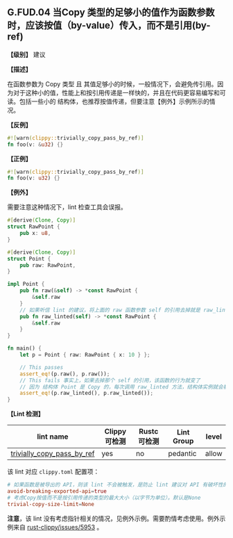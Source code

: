 ## G.FUD.04   当Copy 类型的足够小的值作为函数参数时，应该按值（by-value）传入，而不是引用(by-ref)

**【级别】** 建议

**【描述】**

在函数参数为 Copy 类型 且 其值足够小的时候，一般情况下，会避免传引用。因为对于这种小的值，性能上和按引用传递是一样快的，并且在代码更容易编写和可读。包括一些小的 结构体，也推荐按值传递，但要注意【例外】示例所示的情况。

**【反例】**

```rust
#![warn(clippy::trivially_copy_pass_by_ref)]
fn foo(v: &u32) {}
```

**【正例】**

```rust
#![warn(clippy::trivially_copy_pass_by_ref)]
fn foo(v: u32) {}
```

**【例外】**

需要注意这种情况下，lint 检查工具会误报。

```rust
#[derive(Clone, Copy)]
struct RawPoint {
    pub x: u8,
}

#[derive(Clone, Copy)]
struct Point {
    pub raw: RawPoint,
}

impl Point {
    pub fn raw(&self) -> *const RawPoint {
        &self.raw
    }
    // 如果听信 lint 的建议，将上面的 raw 函数参数 self 的引用去掉就是 raw_linted 函数, 这在没有编译优化的情况下（如只是 cargo build 运行在debug模式下）的时候不会出错，但在有编译优化的场景下（如 cargo build --release 运行在release模式）就会出现以下问题。
    pub fn raw_linted(self) -> *const RawPoint {
        &self.raw
    }
}

fn main() {
    let p = Point { raw: RawPoint { x: 10 } };

    // This passes
    assert_eq!(p.raw(), p.raw());
    // This fails 事实上，如果去掉那个 self 的引用，该函数的行为就变了
    // 因为 结构体 Point 是 Copy 的，每次调用 raw_linted 方法，结构体实例就会被复制一次，得到的结果就不一样了
    assert_eq!(p.raw_linted(), p.raw_linted());
}
```

**【Lint 检测】**

| lint name                                                    | Clippy 可检测 | Rustc 可检测 | Lint Group | level |
| ------------------------------------------------------------ | ------------- | ------------ | ---------- | ----- |
| [trivially_copy_pass_by_ref](https://rust-lang.github.io/rust-clippy/master/#trivially_copy_pass_by_ref) | yes           | no           | pedantic   | allow |

该 lint 对应 `clippy.toml` 配置项：

```toml
# 如果函数是被导出的 API，则该 lint 不会被触发，是防止 lint 建议对 API 有破坏性的改变。默认为 true
avoid-breaking-exported-api=true
# 考虑Copy按值而不是按引用传递的类型的最大大小（以字节为单位）。默认是None
trivial-copy-size-limit=None
```

**注意**，该 lint 没有考虑指针相关的情况，见例外示例。需要酌情考虑使用。例外示例来自  [rust-clippy/issues/5953](https://github.com/rust-lang/rust-clippy/issues/5953) 。